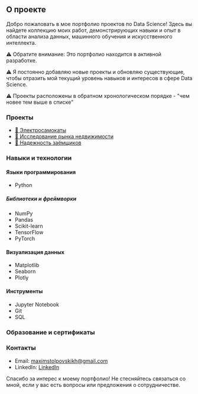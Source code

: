 ## О проекте

Добро пожаловать в мое портфолио проектов по Data Science! Здесь вы найдете коллекцию моих работ, демонстрирующих навыки и опыт в области анализа данных, машинного обучения и искусственного интеллекта.

⚠️ Обратите внимание: Это портфолио находится в активной разработке.

⚠️ Я постоянно добавляю новые проекты и обновляю существующие, чтобы отразить мой текущий уровень навыков и интересов в сфере Data Science.

⚠️ Проекты расположены в обратном хронологическом порядке - "чем новее тем выше в списке"

### Проекты

* [🛴 Электросамокаты](https://github.com/maxstolpovskikh/ds_portfolio/blob/main/escooters.ipynb)
* [🏡 Исследование рынка недвижимости](https://github.com/maxstolpovskikh/ds_portfolio/blob/main/real_estate.ipynb)
* [👨 Надежность заёмщиков](https://github.com/maxstolpovskikh/ds_portfolio/blob/main/reliability_of_borrowers.ipynb)

### Навыки и технологии

#### Языки программирования

* Python

##### Библиотеки и фреймворки
* NumPy
* Pandas
* Scikit-learn
* TensorFlow
* PyTorch

#### Визуализация данных
* Matplotlib
* Seaborn
* Plotly

#### Инструменты
* Jupyter Notebook
* Git
* SQL

### Образование и сертификаты


### Контакты

* Email: [maximstolpovskikh@gmail.com](mailto:maximstolpovskikh@gmail.com)
* LinkedIn: [LinkedIn](www.linkedin.com/in/max-stolpovskikh-4411122b3)

Спасибо за интерес к моему портфолио! Не стесняйтесь связаться со мной, если у вас есть вопросы или предложения о сотрудничестве.